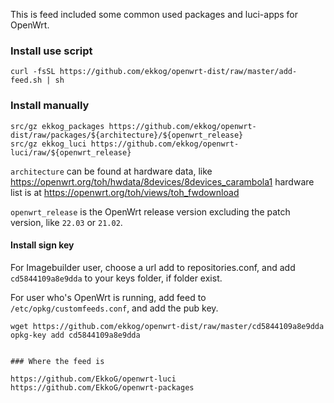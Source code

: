 This is feed included some common used packages and luci-apps for OpenWrt.


### Install use script

```
curl -fsSL https://github.com/ekkog/openwrt-dist/raw/master/add-feed.sh | sh 
```

### Install manually

```
src/gz ekkog_packages https://github.com/ekkog/openwrt-dist/raw/packages/${architecture}/${openwrt_release}
src/gz ekkog_luci https://github.com/ekkog/openwrt-luci/raw/${openwrt_release}
```

`architecture` can be found at hardware data, like https://openwrt.org/toh/hwdata/8devices/8devices_carambola1
hardware list is at https://openwrt.org/toh/views/toh_fwdownload

`openwrt_release` is the OpenWrt release version excluding the patch version, like `22.03` or `21.02`.

#### Install sign key

For Imagebuilder user, choose a url add to repositories.conf, and add `cd5844109a8e9dda` to your keys folder, if folder exist.

For user who's OpenWrt is running, add feed to `/etc/opkg/customfeeds.conf`, and add the pub key.

```
wget https://github.com/ekkog/openwrt-dist/raw/master/cd5844109a8e9dda
opkg-key add cd5844109a8e9dda


### Where the feed is

https://github.com/EkkoG/openwrt-luci
https://github.com/EkkoG/openwrt-packages